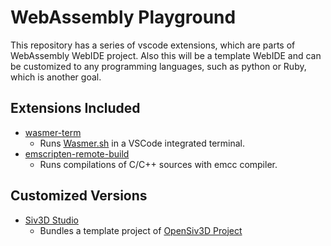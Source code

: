 # WebAssembly Playground

This repository has a series of vscode extensions, which are parts of WebAssembly WebIDE project.
Also this will be a template WebIDE and can be customized to any programming languages, such as python or Ruby, which is another goal.

## Extensions Included

* [wasmer-term](https://marketplace.visualstudio.com/items?itemName=KamenokoSoft.wasmer-term)
  * Runs [Wasmer.sh](https://wasmer.sh) in a VSCode integrated terminal.
* [emscripten-remote-build](https://marketplace.visualstudio.com/items?itemName=KamenokoSoft.emscripten-remote-build)
  * Runs compilations of C/C++ sources with emcc compiler.
 
## Customized Versions

* [Siv3D Studio](https://github.com/nokotan/siv3d-studio)
  * Bundles a template project of [OpenSiv3D Project](https://github.com/Siv3D/OpenSiv3D/)
  
